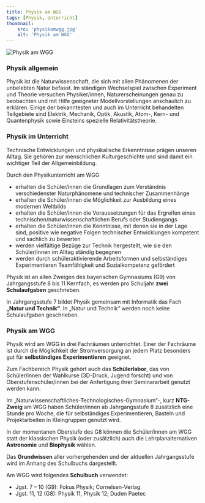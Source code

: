 ```yaml
---
title: Physik am WGG
tags: [Physik, Unterricht]
thumbnail: 
    src: 'physikamwgg.jpg'
    alt: 'Physik am WGG'
---
```


<img src="/images/physikamwgg.jpg" alt="Physik am WGG">

<h3>Physik allgemein</h3>
<p>Physik ist die Naturwissenschaft, die sich mit allen Phänomenen der unbelebten Natur befasst. Im ständigen Wechselspiel zwischen Experiment und Theorie versuchen Physiker/innen, Naturerscheinungen genau zu beobachten und mit Hilfe geeigneter Modellvorstellungen anschaulich zu erklären. Einige der bekanntesten und auch im Unterricht behandelten Teilgebiete sind Elektrik, Mechanik, Optik, Akustik, Atom-, Kern- und Quantenphysik sowie Einsteins spezielle Relativitätstheorie.</p>
<h3>Physik im Unterricht</h3>
<p>Technische Entwicklungen und physikalische Erkenntnisse prägen unseren Alltag. Sie gehören zur menschlichen Kulturgeschichte und sind damit ein wichtiger Teil der Allgemeinbildung.</p>
<p>Durch den Physikunterricht am WGG</p>
<ul>
    <li>erhalten die Schüler/innen die Grundlagen zum Verständnis verschiedenster Naturphänomene und technischer Zusammenhänge</li>
    <li>erhalten die Schüler/innen die Möglichkeit zur Ausbildung eines modernen Weltbilds</li>
    <li>erhalten die Schüler/innen die Voraussetzungen für das Ergreifen eines technischen/naturwissenschaftlichen Berufs oder Studiengangs</li>
    <li>erhalten die Schüler/innen die Kenntnisse, mit denen sie in der Lage sind, positive wie negative Folgen technischer Entwicklungen kompetent und sachlich zu bewerten</li>
    <li>werden vielfältige Bezüge zur Technik hergestellt, wie sie den Schüler/innen im Alltag ständig begegnen</li>
    <li>werden durch schüleraktivierende Arbeitsformen und selbständiges Experimentieren Teamfähigkeit und Sozialkompetenz gefördert</li>
</ul>
<p>Physik ist an allen Zweigen des bayerischen Gymnasiums (G9) von Jahrgangsstufe 8 bis 11 Kernfach, es werden pro Schuljahr <b>zwei Schulaufgaben</b> geschrieben.</p>
<p>In Jahrgangsstufe 7 bildet Physik gemeinsam mit Informatik das Fach <b>„Natur und Technik“</b>. In „Natur und Technik“ werden noch keine Schulaufgaben geschrieben. </p>
<h3>Physik am WGG</h3>
<p>Physik wird am WGG in drei Fachräumen unterrichtet. Einer der Fachräume ist durch die Möglichkeit der Stromversorgung an jedem Platz besonders gut für <b>selbständiges Experimentieren</b> geeignet.</p>
<p>Zum Fachbereich Physik gehört auch das <b>Schülerlabor</b>, das von Schüler/innen der Wahlkurse (3D-Druck, Jugend forscht) und von Oberstufenschüler/innen bei der Anfertigung ihrer Seminararbeit genutzt werden kann.</p>
<p>Im „Naturwissenschaftliches-Technologisches-Gymnasium“-, kurz <b>NTG-Zweig</b> am WGG haben Schüler/innen ab Jahrgangsstufe 8 zusätzlich eine Stunde pro Woche, die für selbständiges Experimentieren, Basteln und Projektarbeiten in Kleingruppen genutzt wird.</p>
<p>In der momentanen Oberstufe des G8 können die Schüler/innen am WGG statt der klassischen Physik (oder zusätzlich) auch die Lehrplanalternativen <b>Astronomie</b> und <b>Biophysik</b> wählen.</p>
<p>Das <b>Grundwissen</b> aller vorhergehenden und der aktuellen Jahrgangsstufe wird im Anhang des Schulbuchs dargestellt.</p>
<p>Am WGG wird folgendes <b>Schulbuch</b> verwendet:</p>
<ul>
    <li>Jgst. 7 – 10 (G9): Fokus Physik; Cornelsen-Verlag</li>
    <li>Jgst. 11, 12 (G8): Physik 11, Physik 12; Duden Paetec</li>
</ul>